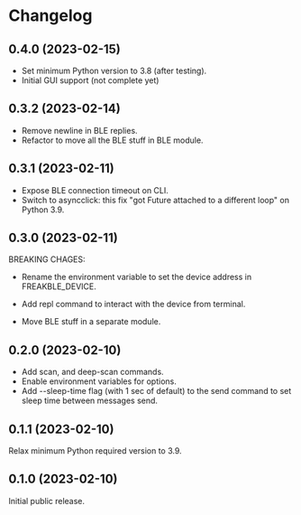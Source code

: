 # Changelog

## 0.4.0 (2023-02-15)

- Set minimum Python version to 3.8 (after testing).
- Initial GUI support (not complete yet)

## 0.3.2 (2023-02-14)

- Remove newline in BLE replies.
- Refactor to move all the BLE stuff in BLE module.

## 0.3.1 (2023-02-11)

- Expose BLE connection timeout on CLI.
- Switch to asyncclick: this fix "got Future <Future pending> attached to a
  different loop" on Python 3.9.

## 0.3.0 (2023-02-11)

BREAKING CHAGES:
- Rename the environment variable to set the device address in FREAKBLE_DEVICE.

- Add repl command to interact with the device from terminal.
- Move BLE stuff in a separate module.

## 0.2.0 (2023-02-10)

- Add scan, and deep-scan commands.
- Enable environment variables for options.
- Add --sleep-time flag (with 1 sec of default) to the send command to set
  sleep time between messages send.

## 0.1.1 (2023-02-10)

Relax minimum Python required version to 3.9.

## 0.1.0 (2023-02-10)

Initial public release.
